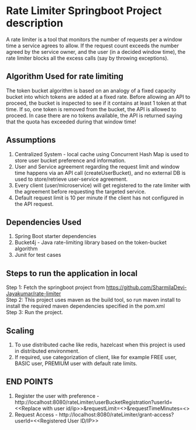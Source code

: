 # Rate Limiter Springboot Project description

A rate limiter is a tool that monitors the number of requests per
a window time a service agrees to allow. If the request count exceeds the number agreed by the
service owner, and the user (in a decided window time), the rate limiter blocks all the excess
calls (say by throwing exceptions).

## Algorithm Used for rate limiting 
The token bucket algorithm is based on an analogy of a fixed capacity bucket into which tokens are added at a fixed rate. 
Before allowing an API to proceed, the bucket is inspected to see if it contains at least 1 token at that time. 
If so, one token is removed from the bucket, the API is allowed to proceed. 
In case there are no tokens available, the API is returned saying that the quota has exceeded during that window time!

## Assumptions
1) Centralized System - local cache using Concurrent Hash Map is used to store user bucket preference and information.
2) User and Service agreement regarding the request limit and window time happens via an API call (createUserBucket), and no 
external DB is used to store/retrieve user-service agreement.
3) Every client (user/microservice) will get registered to the rate limiter with the agreement before requesting the targeted service.   
4) Default request limit is 10 per minute if the client has not configured in the API request.

## Dependencies Used
1) Spring Boot starter dependencies
2) Bucket4j - Java rate-limiting library based on the token-bucket algorithm
3) Junit for test cases

## Steps to run the application in local
Step 1: Fetch the springboot project from https://github.com/SharmilaDevi-Jayakumar/rate-limiter <br>
Step 2: This project uses maven as the build tool, so run maven install to install the required maven dependencies specified in the pom.xml <br>
Step 3: Run the project. <br>

## Scaling 
1) To use distributed cache like redis, hazelcast when this project is used in distributed environment.
2) If required, use categorization of client, like for example FREE user, BASIC user, PREMIUM user with default rate limits.

## END POINTS
1) Register the user with preference - http://localhost:8080/rateLimiter/userBucketRegistration?userId=<<Replace with user id/ip>>&requestLimit=<<Replace with api request limit>>&requestTimeMinutes=<<Replace with time>>
2) Request Access - http://localhost:8080/rateLimiter/grant-access?userId=<<Registered User ID/IP>>

